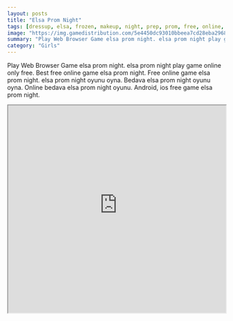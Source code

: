 ```yaml
---
layout: posts
title: "Elsa Prom Night"
tags: [dressup, elsa, frozen, makeup, night, prep, prom, free, online, games, oyna, game, free, games, play, play, games]
image: "https://img.gamedistribution.com/5e4450dc93010bbeea7cd28eba296850.jpg"
summary: "Play Web Browser Game elsa prom night. elsa prom night play game online only free. Best free online game elsa prom night. Free online game elsa prom night. elsa prom night oyunu oyna. Bedava elsa prom night oyunu oyna. Online bedava elsa prom night oyunu. Android, ios free game elsa prom night."
category: "Girls"
---
```


Play Web Browser Game elsa prom night. elsa prom night play game online only free. Best free online game elsa prom night. Free online game elsa prom night. elsa prom night oyunu oyna. Bedava elsa prom night oyunu oyna. Online bedava elsa prom night oyunu. Android, ios free game elsa prom night.

<iframe width="100%" height="480px;" src="https://flash.gamedistribution.com?game=5e4450dc93010bbeea7cd28eba296850"></iframe>